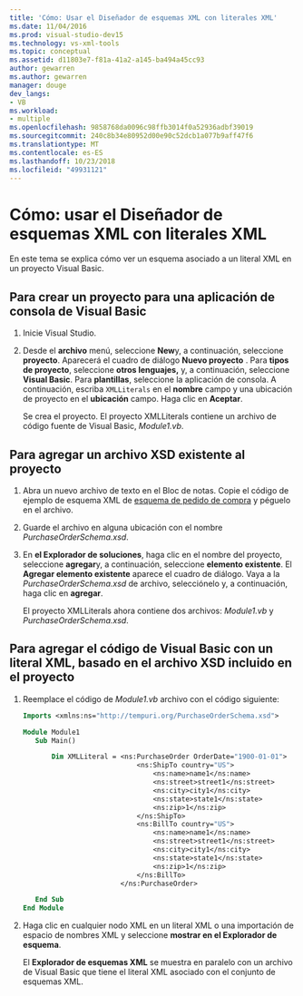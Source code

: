 ```yaml
---
title: 'Cómo: Usar el Diseñador de esquemas XML con literales XML'
ms.date: 11/04/2016
ms.prod: visual-studio-dev15
ms.technology: vs-xml-tools
ms.topic: conceptual
ms.assetid: d11803e7-f81a-41a2-a145-ba494a45cc93
author: gewarren
ms.author: gewarren
manager: douge
dev_langs:
- VB
ms.workload:
- multiple
ms.openlocfilehash: 9858768da0096c98ffb3014f0a52936adbf39019
ms.sourcegitcommit: 240c8b34e80952d00e90c52dcb1a077b9aff47f6
ms.translationtype: MT
ms.contentlocale: es-ES
ms.lasthandoff: 10/23/2018
ms.locfileid: "49931121"
---
```

# <a name="how-to-use-the-xml-schema-designer-with-xml-literals"></a>Cómo: usar el Diseñador de esquemas XML con literales XML

En este tema se explica cómo ver un esquema asociado a un literal XML en un proyecto Visual Basic.

## <a name="to-create-a-new-visual-basic-console-application-project"></a>Para crear un proyecto para una aplicación de consola de Visual Basic

1.  Inicie Visual Studio.

2.  Desde el **archivo** menú, seleccione **New**y, a continuación, seleccione **proyecto**. Aparecerá el cuadro de diálogo **Nuevo proyecto** . Para **tipos de proyecto**, seleccione **otros lenguajes,** y, a continuación, seleccione **Visual Basic**. Para **plantillas**, seleccione la aplicación de consola. A continuación, escriba `XMLLiterals` en el **nombre** campo y una ubicación de proyecto en el **ubicación** campo. Haga clic en **Aceptar**.

     Se crea el proyecto. El proyecto XMLLiterals contiene un archivo de código fuente de Visual Basic, *Module1.vb*.

## <a name="to-add-an-existing-xsd-file-to-the-project"></a>Para agregar un archivo XSD existente al proyecto

1.  Abra un nuevo archivo de texto en el Bloc de notas. Copie el código de ejemplo de esquema XML de [esquema de pedido de compra](../xml-tools/sample-xsd-file-simple-schema.md) y péguelo en el archivo.

2.  Guarde el archivo en alguna ubicación con el nombre *PurchaseOrderSchema.xsd*.

3.  En **el Explorador de soluciones**, haga clic en el nombre del proyecto, seleccione **agregar**y, a continuación, seleccione **elemento existente**. El **Agregar elemento existente** aparece el cuadro de diálogo. Vaya a la *PurchaseOrderSchema.xsd* de archivo, selecciónelo y, a continuación, haga clic en **agregar**.

     El proyecto XMLLiterals ahora contiene dos archivos: *Module1.vb* y *PurchaseOrderSchema.xsd*.

## <a name="to-add-visual-basic-code-with-an-xml-literal-based-on-the-xsd-file-included-in-the-project"></a>Para agregar el código de Visual Basic con un literal XML, basado en el archivo XSD incluido en el proyecto

1. Reemplace el código de *Module1.vb* archivo con el código siguiente:

   ```vb
   Imports <xmlns:ns="http://tempuri.org/PurchaseOrderSchema.xsd">

   Module Module1
      Sub Main()

          Dim XMLLiteral = <ns:PurchaseOrder OrderDate="1900-01-01">
                               <ns:ShipTo country="US">
                                   <ns:name>name1</ns:name>
                                   <ns:street>street1</ns:street>
                                   <ns:city>city1</ns:city>
                                   <ns:state>state1</ns:state>
                                   <ns:zip>1</ns:zip>
                               </ns:ShipTo>
                               <ns:BillTo country="US">
                                   <ns:name>name1</ns:name>
                                   <ns:street>street1</ns:street>
                                   <ns:city>city1</ns:city>
                                   <ns:state>state1</ns:state>
                                   <ns:zip>1</ns:zip>
                               </ns:BillTo>
                           </ns:PurchaseOrder>

      End Sub
   End Module
   ```

2. Haga clic en cualquier nodo XML en un literal XML o una importación de espacio de nombres XML y seleccione **mostrar en el Explorador de esquema**.

    El **Explorador de esquemas XML** se muestra en paralelo con un archivo de Visual Basic que tiene el literal XML asociado con el conjunto de esquemas XML.